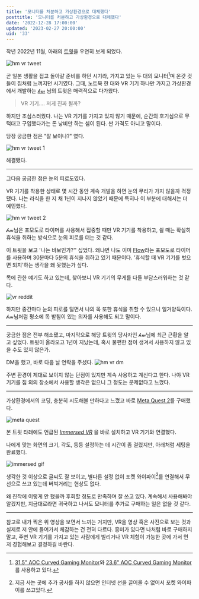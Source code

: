 ```yaml
---
title: '모니터를 처분하고 가상환경으로 대체했다'
posttitle: '모니터를 처분하고 가상환경으로 대체했다'
date: '2022-12-28 17:00:00'
updated: '2023-02-27 20:00:00'
uid: '33'
---
```


작년 2022년 11월, 아래의 [트윗](https://twitter.com/hmartapp/status/1444891624538996740?s=20)을 우연히 보게 되었다.

![hm vr tweet](/images/e/hm-vr-setup.png)

곧 일본 생활을 접고 돌아갈 준비를 하던 시기라, 가지고 있는 두 대의 모니터[^a]며 온갖 것들이 짐처럼 느껴지던 시기였다. 그때, 노트북 한 대와 VR 기기 하나만 가지고 가상환경에서 개발하는 [𝒽𝓂](https://twitter.com/hmartapp) 님의 트윗은 매력적으로 다가왔다.

> VR 기기.... 저게 진짜 될까?

하지만 조심스러웠다. 나는 VR 기기를 가지고 있지 않기 때문에, 순간의 호기심으로 무턱대고 구입했다가는 돈 낭비만 하는 셈이 된다. 싼 가격도 아니고 말이다.

당장 궁금한 점은 "잘 보이나?" 였다.

![hm vr tweet 1](/images/e/hm-vr-tweet-1.jpg)

해결됐다.

---

그다음 궁금한 점은 눈의 피로도였다.

VR 기기를 착용한 상태로 몇 시간 동안 계속 개발을 하면 눈의 무리가 가지 않을까 걱정됐다. 나는 라식을 한 지 채 1년이 지나지 않았기 때문에 특히나 이 부분에 대해서는 더 예민했다.

![hm vr tweet 2](/images/e/hm-vr-tweet-2.jpg)

𝒽𝓂님은 포모도로 타이머를 사용해서 집중할 때만 VR 기기를 착용하고, 쉴 때는 확실히 휴식을 취하는 방식으로 눈의 피로를 더는 것 같다.

이 트윗을 보고 '나는 바보인가?'' 싶었다. 왜냐면 나도 이미 [Flow](https://flowapp.info/)라는 포모도로 타이머를 사용하며 30분마다 5분의 휴식을 취하고 있기 때문이다. '휴식할 때 VR 기기를 벗으면 되지'하는 생각을 왜 못했는가 싶다.

목에 관한 얘기도 하고 있는데, 찾아보니 VR 기기의 무게를 다들 부담스러워하는 것 같다.

![vr reddit](/images/e/vr-reddit.jpg)

하지만 중간마다 눈의 피로를 덜면서 나의 목 또한 휴식을 취할 수 있으니 일거양득이다. 𝒽𝓂님처럼 평소에 목 받침이 있는 의자를 사용해도 되고 말이다.

---

궁금한 점은 전부 해소됐고, 마지막으로 해당 트윗의 당사자인 𝒽𝓂님에 최근 근황을 알고 싶었다. 트윗이 올라오고 1년이 지났는데, 혹시 불편한 점이 생겨서 사용하지 않고 있을 수도 있지 않은가.

DM을 했고, 바로 다음 날 연락을 주셨다.
![hm vr dm](/images/e/hm-vr-dm.png)

주변 환경이 제대로 보이지 않는 단점이 있지만 계속 사용하고 계신다고 한다. 나야 VR 기기를 집 외의 장소에서 사용할 생각은 없으니 그 정도는 문제없다고 느꼈다.

---

가상환경에서의 코딩, 충분히 시도해볼 만하다고 느꼈고 바로 [Meta Quest 2](https://www.meta.com/jp/en/quest/products/quest-2/)를 구매했다.

![meta quest](/images/e/meta-quest.jpg)

본 트윗 타래에도 언급된 [_Immersed VR_](https://immersed.com/) 을 바로 설치하고 VR 기기와 연결했다.

나에게 맞는 화면의 크기, 각도, 등등 설정하는 데 시간이 좀 걸렸지만, 아래처럼 세팅을 완료했다.

![immersed gif](/images/e/immersed.gif)

생각한 것 이상으로 글씨도 잘 보이고, 별다른 설정 없이 포켓 와이파이[^b]를 연결해서 무선으로 쓰고 있는데 버벅거리는 현상도 없다.

왜 진작에 이렇게 안 했을까 후회할 정도로 만족하며 잘 쓰고 있다.
계속해서 사용해봐야 알겠지만, 지금대로라면 귀국하고 나서도 모니터를 추가로 구매하는 일은 없을 것 같다.

---

참고로 내가 찍은 위 영상을 보면서 느끼는 거지만, VR을 영상 혹은 사진으로 보는 것과 실제로 저 안에 들어가서 체감하는 건 전혀 다르다. 흥미가 있다면 나처럼 바로 구매하지 말고, 주변 VR 기기를 가지고 있는 사람에게 빌리거나 VR 체험이 가능한 곳에 가서 먼저 경험해보고 결정하길 바란다.

[^a]: [31.5" AOC Curved Gaming Monitor](https://www.amazon.co.jp/-/en/gp/product/B07KSNSFLB/ref=ppx_yo_dt_b_search_asin_title?ie=UTF8&psc=1)와 [23.6" AOC Curved Gaming Monitor](https://www.amazon.co.jp/-/en/gp/product/B07KSDKWCC/ref=ppx_yo_dt_b_search_asin_title?ie=UTF8&psc=1)를 사용하고 있다.
[^b]: 지금 사는 곳에 추가 공사를 하지 않으면 인터넷 선을 끌어올 수 없어서 포켓 와이파이를 쓰고있다.
